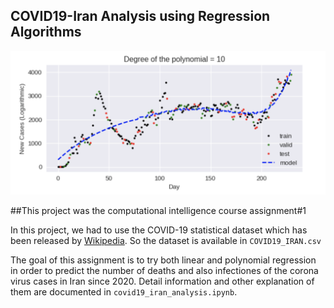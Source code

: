 ## COVID19-Iran Analysis using Regression Algorithms
![](https://github.com/mohammadhashemii/COVID19-Iran/blob/master/polynomialRegression.png)


##This project was the computational intelligence course assignment#1

In this project, we had to use the COVID-19 statistical dataset which has been released by [Wikipedia](https://en.wikipedia.org/wiki/COVID-19_pandemic_in_Iran). So the dataset is available in `COVID19_IRAN.csv`

The goal of this assignment is to try both linear and polynomial regression in order to predict the number of deaths and also infectiones of the corona virus cases in Iran since 2020. Detail information and other explanation of them are documented in `covid19_iran_analysis.ipynb`.